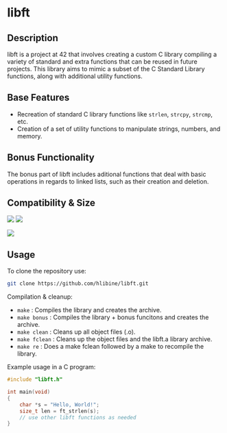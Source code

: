 # libft

## Description

libft is a project at 42 that involves creating a custom C library compiling a variety of standard and extra functions that can be reused in future projects. This library aims to mimic a subset of the C Standard Library functions, along with additional utility functions.

## Base Features

- Recreation of standard C library functions like `strlen`, `strcpy`, `strcmp`, etc.
- Creation of a set of utility functions to manipulate strings, numbers, and memory.

## Bonus Functionality

The bonus part of libft includes aditional functions that deal with basic operations in regards to linked lists, such as their creation and deletion.

## Compatibility & Size

![](https://img.shields.io/badge/WSL-0a97f5?style=for-the-badge&logo=linux&logoColor=white)
![](	https://img.shields.io/badge/mac%20os-000000?style=for-the-badge&logo=apple&logoColor=white)

![](https://img.shields.io/github/languages/code-size/hlibine/libft?color=<COLOR>)

## Usage 

To clone the repository use:
```bash
git clone https://github.com/hlibine/libft.git
```

Compilation & cleanup:

- `make` : Compiles the library and creates the archive.
- `make bonus` : Compiles the library + bonus funcitons and creates the archive.
- `make clean` : Cleans up all object files (.o).
- `make fclean` : Cleans up the object files and the libft.a library archive.
- `make re` : Does a make fclean followed by a make to recompile the library.

Example usage in a C program:
```C
#include "libft.h"

int main(void)
{
    char *s = "Hello, World!";
    size_t len = ft_strlen(s);
    // use other libft functions as needed
}
```
